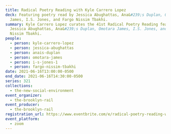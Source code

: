 ```yaml
---
title: Radical Poetry Reading with Kyle Carrero Lopez
deck: Featuring poetry read by Jessica Abughattas, Ana&#239;s Duplan, Omotara
  James, I.S. Jones, and Fargo Nissim Tbakhi.
summary: Kyle Carrero Lopez curates the 41st Radical Poetry Reading featuring
  Jessica Abughattas, Ana&#239;s Duplan, Omotara James, I.S. Jones, and Fargo
  Nissim Tbakhi.
people:
  - person: kyle-carrero-lopez
  - person: jessica-abughattas
  - person: anais-duplan
  - person: omotara-james
  - person: i-s-jones-1
  - person: fargo-nissim-tbakhi
date: 2021-06-16T13:00:00-0500
end_date: 2021-06-16T14:30:00-0500
series: 321
collections:
  - the-new-social-environment
event_organizer:
  - the-brooklyn-rail
event_producer:
  - the-brooklyn-rail
registration_url: https://www.eventbrite.com/e/radical-poetry-reading-with-kyle-carrero-lopez-tickets-156211329291
event_platform:
  - zoom
---
```

